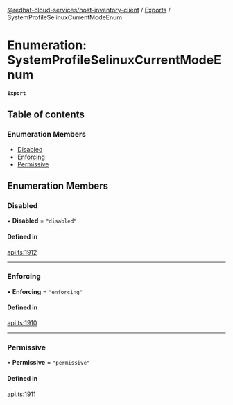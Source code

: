 [@redhat-cloud-services/host-inventory-client](../README.md) / [Exports](../modules.md) / SystemProfileSelinuxCurrentModeEnum

# Enumeration: SystemProfileSelinuxCurrentModeEnum

**`Export`**

## Table of contents

### Enumeration Members

- [Disabled](SystemProfileSelinuxCurrentModeEnum.md#disabled)
- [Enforcing](SystemProfileSelinuxCurrentModeEnum.md#enforcing)
- [Permissive](SystemProfileSelinuxCurrentModeEnum.md#permissive)

## Enumeration Members

### Disabled

• **Disabled** = ``"disabled"``

#### Defined in

[api.ts:1912](https://github.com/RedHatInsights/javascript-clients/blob/master/packages/host-inventory/api.ts#L1912)

___

### Enforcing

• **Enforcing** = ``"enforcing"``

#### Defined in

[api.ts:1910](https://github.com/RedHatInsights/javascript-clients/blob/master/packages/host-inventory/api.ts#L1910)

___

### Permissive

• **Permissive** = ``"permissive"``

#### Defined in

[api.ts:1911](https://github.com/RedHatInsights/javascript-clients/blob/master/packages/host-inventory/api.ts#L1911)
